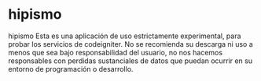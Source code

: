 # hipismo
hipismo
Esta es una aplicación de uso estrictamente experimental, para probar los servicios de codeigniter.
No se recomienda su descarga ni uso a menos que sea bajo responsabilidad del usuario,
no nos hacemos responsables con perdidas sustanciales de datos que puedan ocurrir en su entorno
de programación o desarrollo.
